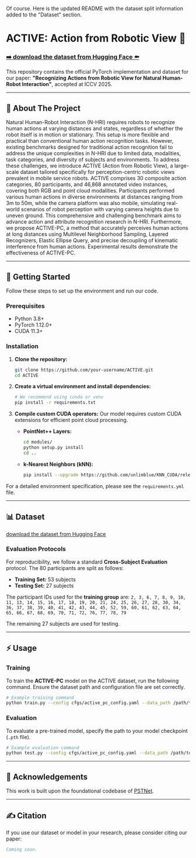 Of course. Here is the updated README with the dataset split information added to the "Dataset" section.

# ACTIVE: Action from Robotic View 🤖

### [➡️ download the dataset from Hugging Face ⬅️](https://huggingface.co/datasets/ACTIVE2750/ACTIVE)

This repository contains the official PyTorch implementation and dataset for our paper: **"Recognizing Actions from Robotic View for Natural Human-Robot Interaction"**, accepted at ICCV 2025.

-----

## 📜 About The Project

Natural Human-Robot Interaction (N-HRI) requires robots to recognize human actions at varying distances and states, regardless of whether the robot itself is in motion or stationary. This setup is more flexible and practical than conventional human action recognition tasks. However, existing benchmarks designed for traditional action recognition fail to address the unique complexities in N-HRI due to limited data, modalities, task categories, and diversity of subjects and environments. To address these challenges, we introduce ACTIVE (Action from Robotic View), a large-scale dataset tailored specifically for perception-centric robotic views prevalent in mobile service robots. ACTIVE comprises 30 composite action categories, 80 participants, and 46,868 annotated video instances, covering both RGB and point cloud modalities. Participants performed various human actions in diverse environments at distances ranging from 3m to 50m, while the camera platform was also mobile, simulating real-world scenarios of robot perception with varying camera heights due to uneven ground. This comprehensive and challenging benchmark aims to advance action and attribute recognition research in N-HRI. Furthermore, we propose ACTIVE-PC, a method that accurately perceives human actions at long distances using Multilevel Neighborhood Sampling, Layered Recognizers, Elastic Ellipse Query, and precise decoupling of kinematic interference from human actions. Experimental results demonstrate the effectiveness of ACTIVE-PC.

-----

## 🚀 Getting Started

Follow these steps to set up the environment and run our code.

### Prerequisites

  * Python 3.8+
  * PyTorch 1.12.0+
  * CUDA 11.3+

### Installation

1.  **Clone the repository:**

    ```bash
    git clone https://github.com/your-username/ACTIVE.git
    cd ACTIVE
    ```

2.  **Create a virtual environment and install dependencies:**

    ```bash
    # We recommend using conda or venv
    pip install -r requirements.txt
    ```

3.  **Compile custom CUDA operators:**
    Our model requires custom CUDA extensions for efficient point cloud processing.

      * **PointNet++ Layers:**
        ```bash
        cd modules/
        python setup.py install
        cd ..
        ```
      * **k-Nearest Neighbors (kNN):**
        ```bash
        pip install --upgrade https://github.com/unlimblue/KNN_CUDA/releases/download/0.2/KNN_CUDA-0.2-py3-none-any.whl
        ```

For a detailed environment specification, please see the `requirements.yml` file.

-----

## 📊 Dataset

[download the dataset from Hugging Face](https://huggingface.co/datasets/ACTIVE2750/ACTIVE)

### Evaluation Protocols

For reproducibility, we follow a standard **Cross-Subject Evaluation** protocol. The 80 participants are split as follows:

  * **Training Set:** 53 subjects
  * **Testing Set:** 27 subjects

The participant IDs used for the **training group** are:
`2, 3, 6, 7, 8, 9, 10, 11, 13, 14, 15, 16, 17, 18, 19, 20, 21, 24, 25, 26, 27, 28, 30, 34, 36, 37, 38, 39, 40, 41, 42, 43, 44, 45, 52, 59, 60, 61, 62, 63, 64, 65, 66, 67, 68, 69, 70, 71, 72, 76, 77, 78, 79`

The remaining 27 subjects are used for testing.

-----

## ⚡️ Usage

### Training

To train the **ACTIVE-PC** model on the ACTIVE dataset, run the following command. Ensure the dataset path and configuration file are set correctly.

```bash
# Example training command
python train.py --config cfgs/active_pc_config.yaml --data_path /path/to/your/active_dataset
```

### Evaluation

To evaluate a pre-trained model, specify the path to your model checkpoint (`.pth` file).

```bash
# Example evaluation command
python test.py --config cfgs/active_pc_config.yaml --data_path /path/to/your/active_dataset --checkpoint /path/to/your/model.pth
```

-----

## 🙏 Acknowledgements

This work is built upon the foundational codebase of [PSTNet](https://github.com/hehefan/Point-Spatio-Temporal-Convolution).

-----

## ✍️ Citation

If you use our dataset or model in your research, please consider citing our paper:

```bibtex
Coming soon.
```